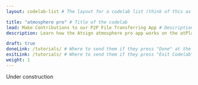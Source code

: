 ```yaml
---
layout: codelab-list # The layout for a codelab list (think of this as a title page for the code lab)

title: "atmosphere pro" # Title of the codelab
lead: Make Contributions to our P2P File Transferring App # Description of the codelab
description: Learn how the Atsign atmosphere pro app works on the atPlatform

draft: true
doneLink: /tutorials/ # Where to send them if they press "Done" at the end of the Codelab
exitLink: /tutorials/ # Where to send them if they press "Exit Codelab"
weight: 1
---
```


Under construction